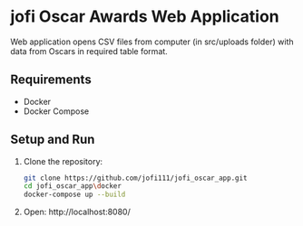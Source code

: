 # jofi Oscar Awards Web Application
Web application opens CSV files from computer (in src/uploads folder) with data from Oscars in required table format.

## Requirements

- Docker
- Docker Compose

## Setup and Run

1. Clone the repository:
   ```bash
   git clone https://github.com/jofi111/jofi_oscar_app.git
   cd jofi_oscar_app\docker
   docker-compose up --build
   
   ```
2. Open:
   http://localhost:8080/
